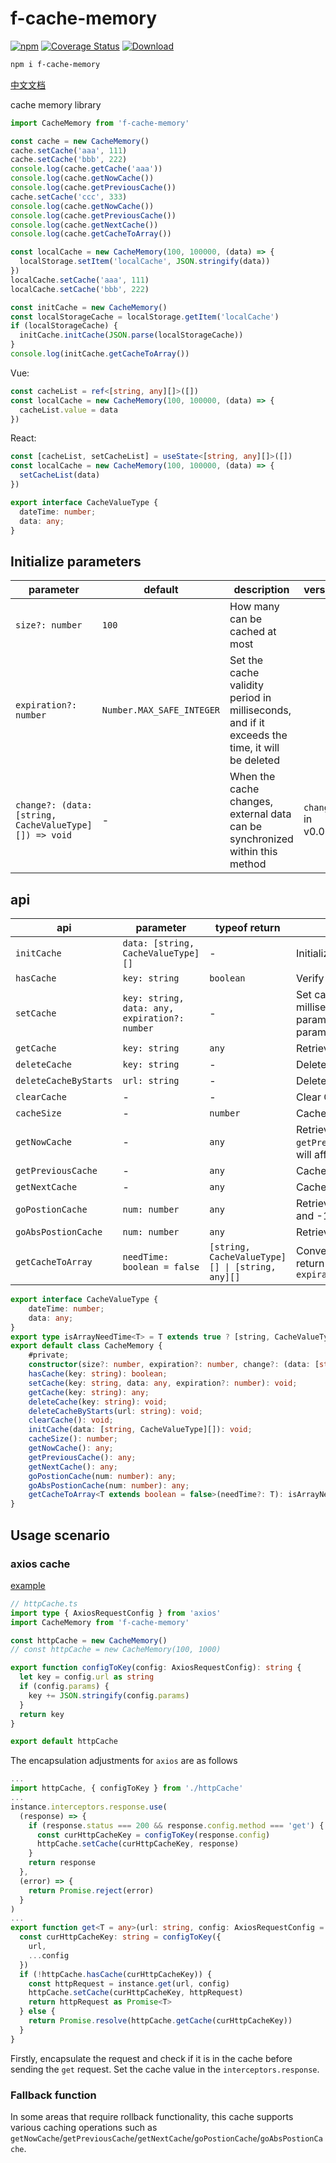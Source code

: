 # f-cache-memory

[![npm](https://img.shields.io/npm/v/f-cache-memory)](https://www.npmjs.com/package/f-cache-memory) [![Coverage Status](https://coveralls.io/repos/github/fxss5201/f-cache-memory/badge.svg?branch=main)](https://coveralls.io/github/fxss5201/f-cache-memory?branch=main) [![Download](https://img.shields.io/npm/dm/f-cache-memory)](https://www.npmjs.com/package/f-cache-memory)

```sh
npm i f-cache-memory
```

[中文文档](https://github.com/fxss5201/f-cache-memory/blob/main/README-zh_CN.md)

cache memory library

```ts
import CacheMemory from 'f-cache-memory'

const cache = new CacheMemory()
cache.setCache('aaa', 111)
cache.setCache('bbb', 222)
console.log(cache.getCache('aaa'))
console.log(cache.getNowCache())
console.log(cache.getPreviousCache())
cache.setCache('ccc', 333)
console.log(cache.getNowCache())
console.log(cache.getPreviousCache())
console.log(cache.getNextCache())
console.log(cache.getCacheToArray())

const localCache = new CacheMemory(100, 100000, (data) => {
  localStorage.setItem('localCache', JSON.stringify(data))
})
localCache.setCache('aaa', 111)
localCache.setCache('bbb', 222)

const initCache = new CacheMemory()
const localStorageCache = localStorage.getItem('localCache')
if (localStorageCache) {
  initCache.initCache(JSON.parse(localStorageCache))
}
console.log(initCache.getCacheToArray())
```

Vue:

```ts
const cacheList = ref<[string, any][]>([])
const localCache = new CacheMemory(100, 100000, (data) => {
  cacheList.value = data
})
```

React:

```ts
const [cacheList, setCacheList] = useState<[string, any][]>([])
const localCache = new CacheMemory(100, 100000, (data) => {
  setCacheList(data)
})
```

```ts
export interface CacheValueType {
  dateTime: number;
  data: any;
}
```

## Initialize parameters

|parameter|default|description|version|
|------|----|------|----|
| `size?: number` | `100` | How many can be cached at most ||
| `expiration?: number` | `Number.MAX_SAFE_INTEGER` | Set the cache validity period in milliseconds, and if it exceeds the time, it will be deleted ||
| `change?: (data: [string, CacheValueType][]) => void` | - | When the cache changes, external data can be synchronized within this method | `change` in v0.0.7+ |

## api

|api|parameter|typeof return|description|version|
|----|----|----|----|----|
| `initCache` | `data: [string, CacheValueType][]` | - | Initialize cached data | `initCache` in v0.0.7+ |
| `hasCache` | `key: string` | `boolean` | Verify if it is in cache ||
| `setCache` | `key: string, data: any, expiration?: number` | - | Set cache, `expiration` sets the cache validity period in milliseconds, with priority higher than the initialized `expiration` parameter. If not set, it defaults to the initialized `expiration` parameter | `expiration` in v0.0.3+ |
| `getCache` | `key: string` | `any` | Retrieve cache ||
| `deleteCache` | `key: string` | - | Delete Cache ||
| `deleteCacheByStarts` | `url: string` | - | Delete cache based on the prefix of key values ||
| `clearCache` | - | - | Clear Cache ||
| `cacheSize` | - | `number` | Cache Size ||
| `getNowCache` | - | `any` | Retrieve the current cache, which defaults to the last one, `getPreviousCache`/`getNextCache`/`goPostionCache`/`goAbsPostionCache` will affect the current cached value ||
| `getPreviousCache` | - | `any` | Cache the previous cache in the set order ||
| `getNextCache` | - | `any` | Cache the next cache in the set order ||
| `goPostionCache` | `num: number` | `any` | Retrieve cache relative to the current cache, where 1 is the next and -1 is the previous ||
| `goAbsPostionCache` | `num: number` | `any` | Retrieve the numth cache in the order set ||
| `getCacheToArray` | `needTime: boolean = false` | `[string, CacheValueType][] \| [string, any][]` | Convert to an array in the order set. If the parameter is `false`, return the set data directly. If it is `true`, return `{dateTime: expiration time, data: set data}` | `dateTime` parameter in v0.0.7+ |

``` ts
export interface CacheValueType {
    dateTime: number;
    data: any;
}
export type isArrayNeedTime<T> = T extends true ? [string, CacheValueType][] : [string, any][];
export default class CacheMemory {
    #private;
    constructor(size?: number, expiration?: number, change?: (data: [string, CacheValueType][]) => void);
    hasCache(key: string): boolean;
    setCache(key: string, data: any, expiration?: number): void;
    getCache(key: string): any;
    deleteCache(key: string): void;
    deleteCacheByStarts(url: string): void;
    clearCache(): void;
    initCache(data: [string, CacheValueType][]): void;
    cacheSize(): number;
    getNowCache(): any;
    getPreviousCache(): any;
    getNextCache(): any;
    goPostionCache(num: number): any;
    goAbsPostionCache(num: number): any;
    getCacheToArray<T extends boolean = false>(needTime?: T): isArrayNeedTime<T>;
}
```

## Usage scenario

### axios cache

[example](https://github.com/fxss5201/vue-components/blob/main/src/service/httpCache.ts#L2)

```ts
// httpCache.ts
import type { AxiosRequestConfig } from 'axios'
import CacheMemory from 'f-cache-memory'

const httpCache = new CacheMemory()
// const httpCache = new CacheMemory(100, 1000)

export function configToKey(config: AxiosRequestConfig): string {
  let key = config.url as string
  if (config.params) {
    key += JSON.stringify(config.params)
  }
  return key
}

export default httpCache
```

The encapsulation adjustments for `axios` are as follows

```ts
...
import httpCache, { configToKey } from './httpCache'
...
instance.interceptors.response.use(
  (response) => {
    if (response.status === 200 && response.config.method === 'get') {
      const curHttpCacheKey = configToKey(response.config)
      httpCache.setCache(curHttpCacheKey, response)
    }
    return response
  },
  (error) => {
    return Promise.reject(error)
  }
)
...
export function get<T = any>(url: string, config: AxiosRequestConfig = {}): Promise<T> {
  const curHttpCacheKey: string = configToKey({
    url,
    ...config
  })
  if (!httpCache.hasCache(curHttpCacheKey)) {
    const httpRequest = instance.get(url, config)
    httpCache.setCache(curHttpCacheKey, httpRequest)
    return httpRequest as Promise<T>
  } else {
    return Promise.resolve(httpCache.getCache(curHttpCacheKey))
  }
}
```

Firstly, encapsulate the request and check if it is in the cache before sending the `get` request. Set the cache value in the `interceptors.response`.

### Fallback function

In some areas that require rollback functionality, this cache supports various caching operations such as `getNowCache`/`getPreviousCache`/`getNextCache`/`goPostionCache`/`goAbsPostionCache`.
